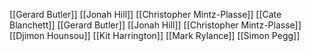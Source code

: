 [[Gerard Butler]]
[[Jonah Hill]]
[[Christopher Mintz-Plasse]]
[[Cate Blanchett]]
[[Gerard Butler]]
[[Jonah Hill]]
[[Christopher Mintz-Plasse]]
[[Djimon Hounsou]]
[[Kit Harrington]]
[[Mark Rylance]]
[[Simon Pegg]]
